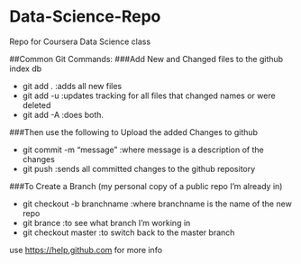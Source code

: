 Data-Science-Repo
=================

Repo for Coursera Data Science class


##Common Git Commands:
###Add New and Changed files to the github index db
* git add .    :adds all new files
* git add -u  :updates tracking for all files that changed names or were deleted
* git add -A  :does both.


###Then use the following to Upload the added Changes to github
* git commit -m “message”  :where message is a description of the changes
* git push :sends all committed changes to the github repository


###To Create a Branch (my personal copy of a public repo I’m already in)
* git checkout -b branchname  :where branchname is the name of the new repo
* git brance  :to see what branch I’m working in
* git checkout master  :to switch back to the master branch




use https://help.github.com for more info
